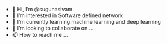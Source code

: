 - 👋 Hi, I’m @sugunasivam
- 👀 I’m interested in Software defined network
- 🌱 I’m currently learning machine learning and deep learning
- 💞️ I’m looking to collaborate on ...
- 📫 How to reach me ...

<!---
sugunasivam/sugunasivam is a ✨ special ✨ repository because its `README.md` (this file) appears on your GitHub profile.
You can click the Preview link to take a look at your changes.
--->
